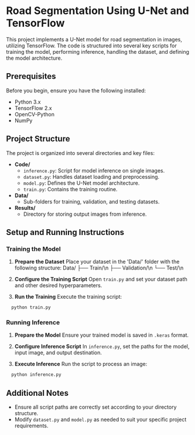 # Road Segmentation Using U-Net and TensorFlow

This project implements a U-Net model for road segmentation in images, utilizing TensorFlow. The code is structured into several key scripts for training the model, performing inference, handling the dataset, and defining the model architecture.

## Prerequisites

Before you begin, ensure you have the following installed:
- Python 3.x
- TensorFlow 2.x
- OpenCV-Python
- NumPy

## Project Structure

The project is organized into several directories and key files:

- **Code/**
  - `inference.py`: Script for model inference on single images.
  - `dataset.py`: Handles dataset loading and preprocessing.
  - `model.py`: Defines the U-Net model architecture.
  - `train.py`: Contains the training routine.
- **Data/**
  - Sub-folders for training, validation, and testing datasets.
- **Results/**
  - Directory for storing output images from inference.

## Setup and Running Instructions

### Training the Model

1. **Prepare the Dataset**
   Place your dataset in the 'Data/' folder with the following structure:
   Data/
    ├── Train/\n
    ├── Validation/\n
    └── Test/\n

2. **Configure the Training Script**
Open `train.py` and set your dataset path and other desired hyperparameters.

3. **Run the Training**
Execute the training script:
```python
  python train.py
```

### Running Inference

1. **Prepare the Model**
Ensure your trained model is saved in `.keras` format.

2. **Configure Inference Script**
In `inference.py`, set the paths for the model, input image, and output destination.

3. **Execute Inference**
Run the script to process an image:

```python
  python inference.py
```

## Additional Notes

- Ensure all script paths are correctly set according to your directory structure.
- Modify `dataset.py` and `model.py` as needed to suit your specific project requirements.
